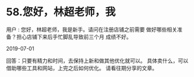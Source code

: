 # 58.您好，林超老师，我

用户 : 您好，林超老师，我是新手。请问在注册店铺之前需要 做好哪些相关准备？担心店铺下来后手忙脚乱导致前三个月 成绩不好。

2019-07-01

回答：只要有精力和时间，去保持上新和做其他优化就可以。 具体卖什么，可以借助哪些工具和网站，上完之后如何优化。 请看往期分享的文章。